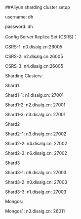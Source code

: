 ##Aliyun sharding cluster setup



username: dh

password: dh



Config Server Replica Set (CSRS)：

CSRS-1: n0.disalg.cn:26005

CSRS-2: n2.disalg.cn:26005

CSRS-3: n4.disalg.cn:26005



Sharding Clusters:

Shard1

Shard1-1: n1.disalg.cn: 27001

Shard1-2: n2.disalg.cn: 27001

Shard1-3: n3.disalg.cn: 27001

Shard2

Shard2-1: n3.disalg.cn: 27002

Shard2-2: n4.disalg.cn: 27002

Shard2-3: n6.disalg.cn: 27002

Shard3

Shard3-1: n6.disalg.cn: 27003

Shard3-2: n0.disalg.cn: 27003

Shard3-3: n1.disalg.cn: 27003



Mongos:

Mongos1: n3.disalg.cn: 26011

